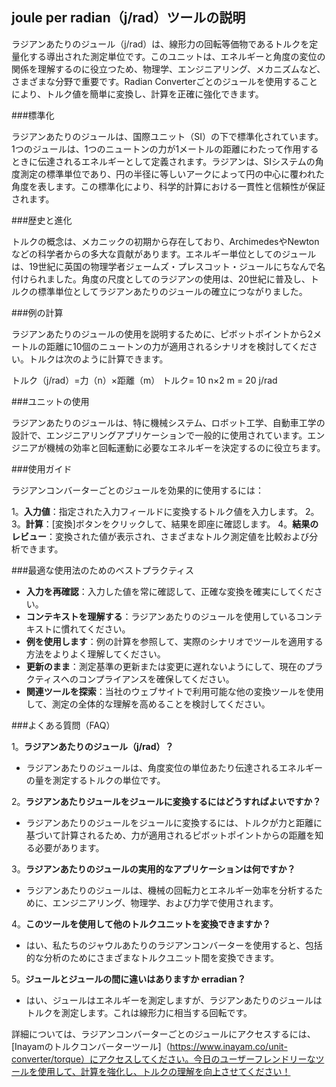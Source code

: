 ## joule per radian（j/rad）ツールの説明

ラジアンあたりのジュール（j/rad）は、線形力の回転等価物であるトルクを定量化する導出された測定単位です。このユニットは、エネルギーと角度の変位の関係を理解するのに役立つため、物理学、エンジニアリング、メカニズムなど、さまざまな分野で重要です。Radian Converterごとのジュールを使用することにより、トルク値を簡単に変換し、計算を正確に強化できます。

###標準化

ラジアンあたりのジュールは、国際ユニット（SI）の下で標準化されています。1つのジュールは、1つのニュートンの力が1メートルの距離にわたって作用するときに伝達されるエネルギーとして定義されます。ラジアンは、SIシステムの角度測定の標準単位であり、円の半径に等しいアークによって円の中心に覆われた角度を表します。この標準化により、科学的計算における一貫性と信頼性が保証されます。

###歴史と進化

トルクの概念は、メカニックの初期から存在しており、ArchimedesやNewtonなどの科学者からの多大な貢献があります。エネルギー単位としてのジュールは、19世紀に英国の物理学者ジェームズ・プレスコット・ジュールにちなんで名付けられました。角度の尺度としてのラジアンの使用は、20世紀に普及し、トルクの標準単位としてラジアンあたりのジュールの確立につながりました。

###例の計算

ラジアンあたりのジュールの使用を説明するために、ピボットポイントから2メートルの距離に10個のニュートンの力が適用されるシナリオを検討してください。トルクは次のように計算できます。

トルク（j/rad）=力（n）×距離（m）
トルク= 10 n×2 m = 20 j/rad

###ユニットの使用

ラジアンあたりのジュールは、特に機械システム、ロボット工学、自動車工学の設計で、エンジニアリングアプリケーションで一般的に使用されています。エンジニアが機械の効率と回転運動に必要なエネルギーを決定するのに役立ちます。

###使用ガイド

ラジアンコンバーターごとのジュールを効果的に使用するには：

1。**入力値**：指定された入力フィールドに変換するトルク値を入力します。
2。
3。**計算**：[変換]ボタンをクリックして、結果を即座に確認します。
4。**結果のレビュー**：変換された値が表示され、さまざまなトルク測定値を比較および分析できます。

###最適な使用法のためのベストプラクティス

-  **入力を再確認**：入力した値を常に確認して、正確な変換を確実にしてください。
-  **コンテキストを理解する**：ラジアンあたりのジュールを使用しているコンテキストに慣れてください。
-  **例を使用します**：例の計算を参照して、実際のシナリオでツールを適用する方法をよりよく理解してください。
-  **更新のまま**：測定基準の更新または変更に遅れないようにして、現在のプラクティスへのコンプライアンスを確保してください。
-  **関連ツールを探索**：当社のウェブサイトで利用可能な他の変換ツールを使用して、測定の全体的な理解を高めることを検討してください。

###よくある質問（FAQ）

1。**ラジアンあたりのジュール（j/rad）？**
- ラジアンあたりのジュールは、角度変位の単位あたり伝達されるエネルギーの量を測定するトルクの単位です。

2。**ラジアンあたりジュールをジュールに変換するにはどうすればよいですか？**
- ラジアンあたりのジュールをジュールに変換するには、トルクが力と距離に基づいて計算されるため、力が適用されるピボットポイントからの距離を知る必要があります。

3。**ラジアンあたりのジュールの実用的なアプリケーションは何ですか？**
- ラジアンあたりのジュールは、機械の回転力とエネルギー効率を分析するために、エンジニアリング、物理学、および力学で使用されます。

4。**このツールを使用して他のトルクユニットを変換できますか？**
- はい、私たちのジャウルあたりのラジアンコンバーターを使用すると、包括的な分析のためにさまざまなトルクユニット間を変換できます。

5。**ジュールとジュールの間に違いはありますか erradian？**
- はい、ジュールはエネルギーを測定しますが、ラジアンあたりのジュールはトルクを測定します。これは線形力に相当する回転です。

詳細については、ラジアンコンバーターごとのジュールにアクセスするには、[Inayamのトルクコンバーターツール]（https://www.inayam.co/unit-converter/torque）にアクセスしてください。今日のユーザーフレンドリーなツールを使用して、計算を強化し、トルクの理解を向上させてください！